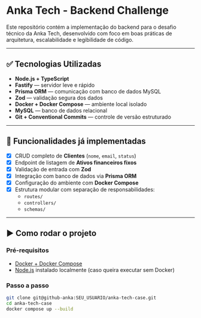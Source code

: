 # Anka Tech - Backend Challenge

Este repositório contém a implementação do backend para o desafio técnico da Anka Tech, desenvolvido com foco em boas práticas de arquitetura, escalabilidade e legibilidade de código.

---

## ✅ Tecnologias Utilizadas

- **Node.js + TypeScript**
- **Fastify** — servidor leve e rápido
- **Prisma ORM** — comunicação com banco de dados MySQL
- **Zod** — validação segura dos dados
- **Docker + Docker Compose** — ambiente local isolado
- **MySQL** — banco de dados relacional
- **Git + Conventional Commits** — controle de versão estruturado

---

## 📁 Funcionalidades já implementadas

- [x] CRUD completo de **Clientes** (`nome`, `email`, `status`)
- [x] Endpoint de listagem de **Ativos financeiros fixos**
- [x] Validação de entrada com **Zod**
- [x] Integração com banco de dados via **Prisma ORM**
- [x] Configuração do ambiente com **Docker Compose**
- [x] Estrutura modular com separação de responsabilidades:
  - `routes/`
  - `controllers/`
  - `schemas/`

---

## ▶️ Como rodar o projeto

### Pré-requisitos

- [Docker + Docker Compose](https://docs.docker.com/compose/install/)
- [Node.js](https://nodejs.org/) instalado localmente (caso queira executar sem Docker)

### Passo a passo

```bash
git clone git@github-anka:SEU_USUARIO/anka-tech-case.git
cd anka-tech-case
docker compose up --build
